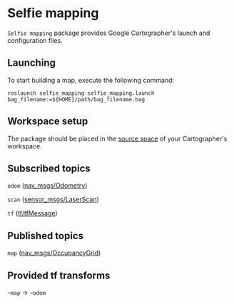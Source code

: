 # Selfie mapping
`Selfie mapping` package provides Google Cartographer's launch and configuration files.

## Launching
To start building a map, execute the following command:
```
roslaunch selfie_mapping selfie_mapping.launch bag_filename:=${HOME}/path/bag_filename.bag
```

## Workspace setup
The package should be placed in the [source space](http://wiki.ros.org/catkin/workspaces#Source_Space) of your Cartographer's workspace.

## Subscribed topics
`odom` ([nav_msgs/Odometry](http://docs.ros.org/melodic/api/nav_msgs/html/msg/Odometry.html))

`scan` ([sensor_msgs/LaserScan](http://docs.ros.org/melodic/api/sensor_msgs/html/msg/LaserScan.html))

`tf` ([tf/tfMessage](http://docs.ros.org/melodic/api/tf/html/msg/tfMessage.html))

## Published topics

`map` ([nav_msgs/OccupancyGrid](http://docs.ros.org/melodic/api/nav_msgs/html/msg/OccupancyGrid.html))


## Provided tf transforms

`~map` → `~odom`
